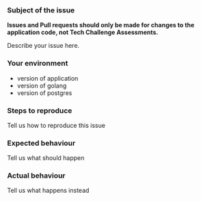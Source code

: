 ### Subject of the issue

**Issues and Pull requests should only be made for changes to the application code, not Tech Challenge Assessments.**

Describe your issue here.

### Your environment

* version of application
* version of golang
* version of postgres

### Steps to reproduce

Tell us how to reproduce this issue

### Expected behaviour

Tell us what should happen

### Actual behaviour

Tell us what happens instead
